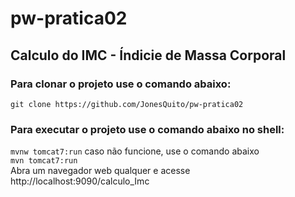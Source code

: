 # pw-pratica02
## Calculo do IMC - Índicie de Massa Corporal

### Para clonar o projeto use o comando abaixo:

`git clone https://github.com/JonesQuito/pw-pratica02`

### Para executar o projeto use o comando abaixo no shell:

`mvnw tomcat7:run` caso não funcione, use o comando abaixo<br>
`mvn tomcat7:run`<br>
Abra um navegador web qualquer e acesse http://localhost:9090/calculo_Imc
